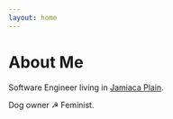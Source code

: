 ```yaml
---
layout: home
---
```


# About Me

Software Engineer living in [Jamiaca Plain](https://en.wikipedia.org/wiki/Jamaica_Plain).

Dog owner ☭ Feminist.
